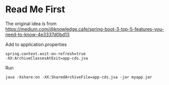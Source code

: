 # Read Me First

The original idea is from  
https://medium.com/@knowledge.cafe/spring-boot-3-top-5-features-you-need-to-know-4e3337d0bd13

Add to application.properties

```
spring.context.exit-on-refresh=true
-XX:ArchiveClassesAtExit=app-cds.jsa
```

Run

```
java -Xshare:on -XX:SharedArchiveFile=app-cds.jsa -jar myapp.jar
```